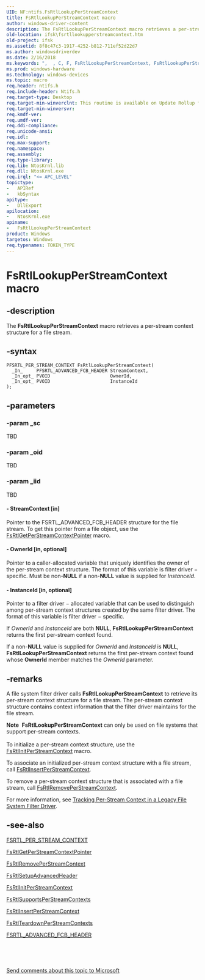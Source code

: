 ```yaml
---
UID: NF:ntifs.FsRtlLookupPerStreamContext
title: FsRtlLookupPerStreamContext macro
author: windows-driver-content
description: The FsRtlLookupPerStreamContext macro retrieves a per-stream context structure for a file stream.
old-location: ifsk\fsrtllookupperstreamcontext.htm
old-project: ifsk
ms.assetid: 8f8c47c3-1917-4252-b812-711ef52d22d7
ms.author: windowsdriverdev
ms.date: 2/16/2018
ms.keywords: ",  , C, F, FsRtlLookupPerStreamContext, FsRtlLookupPerStreamContext function [Installable File System Drivers], L, P, R, S, a, e, fsrtlref_8284a485-5669-4a4f-a2cf-d566b82299fb.xml, ifsk.fsrtllookupperstreamcontext, k, l, m, n, ntifs/FsRtlLookupPerStreamContext, o, p, r, s, t, u, x"
ms.prod: windows-hardware
ms.technology: windows-devices
ms.topic: macro
req.header: ntifs.h
req.include-header: Ntifs.h
req.target-type: Desktop
req.target-min-winverclnt: This routine is available on Update Rollup for Windows 2000 Service Pack 4 (SP4) and on Windows XP and later.
req.target-min-winversvr: 
req.kmdf-ver: 
req.umdf-ver: 
req.ddi-compliance: 
req.unicode-ansi: 
req.idl: 
req.max-support: 
req.namespace: 
req.assembly: 
req.type-library: 
req.lib: NtosKrnl.lib
req.dll: NtosKrnl.exe
req.irql: "<= APC_LEVEL"
topictype:
-	APIRef
-	kbSyntax
apitype:
-	DllExport
apilocation:
-	NtosKrnl.exe
apiname:
-	FsRtlLookupPerStreamContext
product: Windows
targetos: Windows
req.typenames: TOKEN_TYPE
---
```


# FsRtlLookupPerStreamContext macro


## -description


The <b>FsRtlLookupPerStreamContext</b> macro retrieves a per-stream context structure for a file stream. 


## -syntax


````
PFSRTL_PER_STREAM_CONTEXT FsRtlLookupPerStreamContext(
  _In_     PFSRTL_ADVANCED_FCB_HEADER StreamContext,
  _In_opt_ PVOID                      OwnerId,
  _In_opt_ PVOID                      InstanceId
);
````


## -parameters




### -param _sc

TBD


### -param _oid

TBD


### -param _iid

TBD






#### - StreamContext [in]

Pointer to the FSRTL_ADVANCED_FCB_HEADER structure for the file stream. To get this pointer from a file object, use the <a href="..\ntifs\nf-ntifs-fsrtlgetperstreamcontextpointer.md">FsRtlGetPerStreamContextPointer</a> macro. 


#### - OwnerId [in, optional]

Pointer to a caller-allocated variable that uniquely identifies the owner of the per-stream context structure. The format of this variable is filter driver − specific. Must be non-<b>NULL</b> if a non-<b>NULL</b> value is supplied for <i>InstanceId</i>. 


#### - InstanceId [in, optional]

Pointer to a filter driver − allocated variable that can be used to distinguish among per-stream context structures created by the same filter driver. The format of this variable is filter driver − specific. 

If <i>OwnerId</i> and <i>InstanceId</i> are both <b>NULL</b>, <b>FsRtlLookupPerStreamContext</b> returns the first per-stream context found. 

If a non-<b>NULL</b> value is supplied for <i>OwnerId</i> and <i>InstanceId</i> is <b>NULL</b>, <b>FsRtlLookupPerStreamContext</b> returns the first per-stream context found whose <b>OwnerId</b> member matches the <i>OwnerId</i> parameter. 


## -remarks



A file system filter driver calls <b>FsRtlLookupPerStreamContext</b> to retrieve its per-stream context structure for a file stream. The per-stream context structure contains context information that the filter driver maintains for the file stream. 

<div class="alert"><b>Note</b>  <b>FsRtlLookupPerStreamContext</b>  can only be used on file systems that support per-stream contexts.</div>
<div> </div>
To initialize a per-stream context structure, use the <a href="..\ntifs\nf-ntifs-fsrtlinitperstreamcontext.md">FsRtlInitPerStreamContext</a> macro. 

To associate an initialized per-stream context structure with a file stream, call <a href="..\ntifs\nf-ntifs-fsrtlinsertperstreamcontext.md">FsRtlInsertPerStreamContext</a>. 

To remove a per-stream context structure that is associated with a file stream, call <a href="..\ntifs\nf-ntifs-fsrtlremoveperstreamcontext.md">FsRtlRemovePerStreamContext</a>. 

For more information, see <a href="https://msdn.microsoft.com/d908ee30-a433-460c-8c14-883702b4f810">Tracking Per-Stream Context in a Legacy File System Filter Driver</a>. 




## -see-also

<a href="..\ntifs\ns-ntifs-_fsrtl_per_stream_context.md">FSRTL_PER_STREAM_CONTEXT</a>



<a href="..\ntifs\nf-ntifs-fsrtlgetperstreamcontextpointer.md">FsRtlGetPerStreamContextPointer</a>



<a href="..\ntifs\nf-ntifs-fsrtlremoveperstreamcontext.md">FsRtlRemovePerStreamContext</a>



<a href="..\ntifs\nf-ntifs-fsrtlsetupadvancedheader.md">FsRtlSetupAdvancedHeader</a>



<a href="..\ntifs\nf-ntifs-fsrtlinitperstreamcontext.md">FsRtlInitPerStreamContext</a>



<a href="https://msdn.microsoft.com/library/windows/hardware/ff547285">FsRtlSupportsPerStreamContexts</a>



<a href="..\ntifs\nf-ntifs-fsrtlinsertperstreamcontext.md">FsRtlInsertPerStreamContext</a>



<a href="..\ntifs\nf-ntifs-fsrtlteardownperstreamcontexts.md">FsRtlTeardownPerStreamContexts</a>



<a href="..\ntifs\ns-ntifs-_fsrtl_advanced_fcb_header.md">FSRTL_ADVANCED_FCB_HEADER</a>



 

 

<a href="mailto:wsddocfb@microsoft.com?subject=Documentation%20feedback [ifsk\ifsk]:%20FsRtlLookupPerStreamContext function%20 RELEASE:%20(2/16/2018)&amp;body=%0A%0APRIVACY STATEMENT%0A%0AWe use your feedback to improve the documentation. We don't use your email address for any other purpose, and we'll remove your email address from our system after the issue that you're reporting is fixed. While we're working to fix this issue, we might send you an email message to ask for more info. Later, we might also send you an email message to let you know that we've addressed your feedback.%0A%0AFor more info about Microsoft's privacy policy, see http://privacy.microsoft.com/en-us/default.aspx." title="Send comments about this topic to Microsoft">Send comments about this topic to Microsoft</a>

